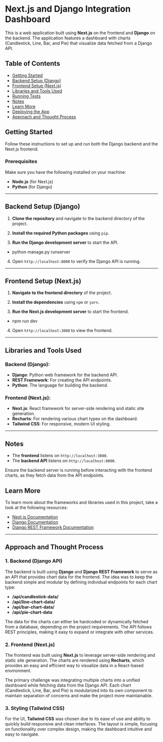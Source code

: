 # Next.js and Django Integration Dashboard

This is a web application built using **Next.js** on the frontend and **Django** on the backend. The application features a dashboard with charts (Candlestick, Line, Bar, and Pie) that visualize data fetched from a Django API.

## Table of Contents
- [Getting Started](#getting-started)
- [Backend Setup (Django)](#backend-setup-django)
- [Frontend Setup (Next.js)](#frontend-setup-nextjs)
- [Libraries and Tools Used](#libraries-and-tools-used)
- [Running Tests](#running-tests)
- [Notes](#notes)
- [Learn More](#learn-more)
- [Deploying the App](#deploying-the-app)
- [Approach and Thought Process](#approach-and-thought-process)


## Getting Started

Follow these instructions to set up and run both the Django backend and the Next.js frontend.

### Prerequisites

Make sure you have the following installed on your machine:
- **Node.js** (for Next.js)
- **Python** (for Django)

---


## Backend Setup (Django)

1. **Clone the repository** and navigate to the backend directory of the project.

2. **Install the required Python packages** using `pip`.

3. **Run the Django development server** to start the API.
- python manage.py runserver

4. Open `http://localhost:8000` to verify the Django API is running.

---

## Frontend Setup (Next.js)

1. **Navigate to the frontend directory** of the project.

2. **Install the dependencies** using `npm` or `yarn`.

3. **Run the Next.js development server** to start the frontend.
- npm run dev

4. Open `http://localhost:3000` to view the frontend.

---

## Libraries and Tools Used

### Backend (Django):
- **Django**: Python web framework for the backend API.
- **REST Framework**: For creating the API endpoints.
- **Python**: The language for building the backend.

### Frontend (Next.js):
- **Next.js**: React framework for server-side rendering and static site generation.
-  **Recharts**: For rendering various chart types on the dashboard.
- **Tailwind CSS**: For responsive, modern UI styling.


---

## Notes

- The **frontend** listens on `http://localhost:3000`.
- The **backend API** listens on `http://localhost:8000`.

Ensure the backend server is running before interacting with the frontend charts, as they fetch data from the API endpoints.

## Learn More

To learn more about the frameworks and libraries used in this project, take a look at the following resources:

- [Next.js Documentation](https://nextjs.org/docs)
- [Django Documentation](https://docs.djangoproject.com/en/stable/)
- [Django REST Framework Documentation](https://www.django-rest-framework.org/)

---


## Approach and Thought Process

### 1. **Backend (Django API)**
The backend is built using **Django** and **Django REST Framework** to serve as an API that provides chart data for the frontend. The idea was to keep the backend simple and modular by defining individual endpoints for each chart type:
- **/api/candlestick-data/**
- **/api/line-chart-data/**
- **/api/bar-chart-data/**
- **/api/pie-chart-data**

The data for the charts can either be hardcoded or dynamically fetched from a database, depending on the project requirements. The API follows REST principles, making it easy to expand or integrate with other services.

### 2. **Frontend (Next.js)**
The frontend was built using **Next.js** to leverage server-side rendering and static site generation. The charts are rendered using **Recharts**, which provides an easy and efficient way to visualize data in a React-based environment.

The primary challenge was integrating multiple charts into a unified dashboard while fetching data from the Django API. Each chart (Candlestick, Line, Bar, and Pie) is modularized into its own component to maintain separation of concerns and make the project more maintainable.

### 3. **Styling (Tailwind CSS)**
For the UI, **Tailwind CSS** was chosen due to its ease of use and ability to quickly build responsive and clean interfaces. The layout is simple, focusing on functionality over complex design, making the dashboard intuitive and easy to navigate.


